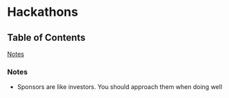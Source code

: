 # Hackathons

## Table of Contents

[Notes](#notes)<br>

### Notes

- Sponsors are like investors. You should approach them when doing well
